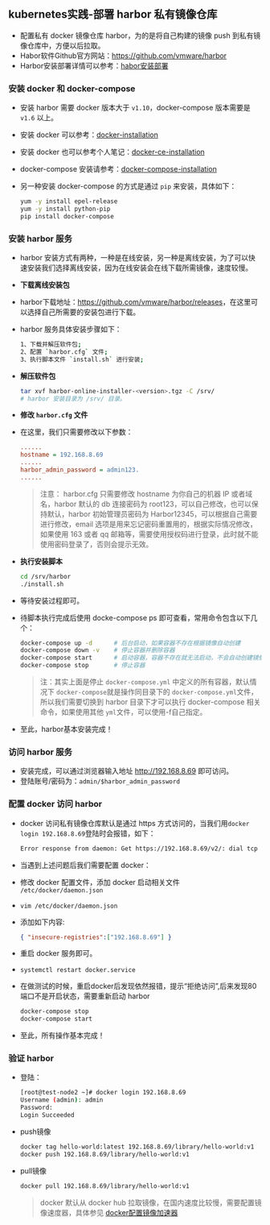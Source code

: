 ## kubernetes实践-部署 harbor 私有镜像仓库
- 配置私有 docker 镜像仓库 harbor，为的是将自己构建的镜像 push 到私有镜像仓库中，方便以后拉取。
- Habor软件Github官方网站：<https://github.com/vmware/harbor>
- Harbor安装部署详情可以参考：[habor安装部署](https://github.com/vmware/harbor/blob/master/docs/installation_guide.md)

### 安装 docker 和 docker-compose
- 安装 harbor 需要 docker 版本大于 `v1.10`，docker-compose 版本需要是 `v1.6` 以上。
- 安装 docker 可以参考：[docker-installation](https://docs.docker.com/engine/installation)
- 安装 docker 也可以参考个人笔记：[docker-ce-installation](https://github.com/yeaheo/hello.linux/blob/master/Docker/Docker-%E5%AE%89%E8%A3%85%E9%83%A8%E7%BD%B2.md)

- docker-compose 安装请参考：[docker-compose-installation](https://docs.docker.com/compose/install)
- 另一种安装 docker-compose 的方式是通过 `pip` 来安装，具体如下：
  ``` bash
  yum -y install epel-release
  yum -y install python-pip
  pip install docker-compose
  ```

### 安装 harbor 服务
- harbor 安装方式有两种，一种是在线安装，另一种是离线安装，为了可以快速安装我们选择离线安装，因为在线安装会在线下载所需镜像，速度较慢。
- **下载离线安装包**
- harbor下载地址：<https://github.com/vmware/harbor/releases>，在这里可以选择自己所需要的安装包进行下载。

- harbor 服务具体安装步骤如下：
  ``` bash
  1、下载并解压软件包;
  2、配置 `harbor.cfg` 文件;
  3、执行脚本文件 `install.sh` 进行安装;
  ```

- **解压软件包**
  ``` bash
  tar xvf harbor-online-installer-<version>.tgz -C /srv/
  # harbor 安装目录为 /srv/ 目录。
  ```

- **修改 `harbor.cfg` 文件**
- 在这里，我们只需要修改以下参数：
    ``` cfg
    ......
    hostname = 192.168.8.69
    ......
    harbor_admin_password = admin123.
    ......
    ```
  > 注意： harbor.cfg 只需要修改 hostname 为你自己的机器 IP 或者域名，harbor 默认的 db 连接密码为 root123，可以自己修改，也可以保持默认，harbor 初始管理员密码为 Harbor12345，可以根据自己需要进行修改，email 选项是用来忘记密码重置用的，根据实际情况修改，如果使用 163 或者 qq 邮箱等，需要使用授权码进行登录，此时就不能使用密码登录了，否则会提示无效。

- **执行安装脚本**
  ``` bash
  cd /srv/harbor
  ./install.sh
  ```
- 等待安装过程即可。

- 待脚本执行完成后使用 docke-compose ps 即可查看，常用命令包含以下几个：
  ``` bash
  docker-compose up -d      # 后台启动，如果容器不存在根据镜像自动创建
  docker-compose down -v    # 停止容器并删除容器
  docker-compose start      # 启动容器，容器不存在就无法启动，不会自动创建镜像
  docker-compose stop       # 停止容器
  ```
  
  > 注：其实上面是停止 `docker-compose.yml` 中定义的所有容器，默认情况下 `docker-compose`就是操作同目录下的 `docker-compose.yml`文件，所以我们需要切换到 harbor 目录下才可以执行 docker-compose 相关命令，如果使用其他 `yml`文件，可以使用-f自己指定。

- 至此，harbor基本安装完成！

### 访问 harbor 服务
- 安装完成，可以通过浏览器输入地址 <http://192.168.8.69> 即可访问。
- 登陆账号/密码为：`admin/$harbor_admin_password`

### 配置 docker 访问 harbor
- docker 访问私有镜像仓库默认是通过 https 方式访问的，当我们用`docker login 192.168.8.69`登陆时会报错，如下：
  ``` bash
  Error response from daemon: Get https://192.168.8.69/v2/: dial tcp 192.168.8.69
  ```

- 当遇到上述问题后我们需要配置 docker：
- 修改 docker 配置文件，添加 docker 启动相关文件 `/etc/docker/daemon.json`
- `vim /etc/docker/daemon.json`
- 添加如下内容:
  ``` json
  { "insecure-registries":["192.168.8.69"] }
  ```
- 重启 docker 服务即可。
- `systemctl restart docker.service`
- 在做测试的时候，重启docker后发现依然报错，提示“拒绝访问”,后来发现80端口不是开启状态，需要重新启动 harbor
  ``` bash
  docker-compose stop
  docker-compose start
  ```
- 至此，所有操作基本完成！

### 验证 harbor
- 登陆：
  ``` bash
  [root@test-node2 ~]# docker login 192.168.8.69
  Username (admin): admin
  Password: 
  Login Succeeded
  ```
- push镜像
  ``` bash
  docker tag hello-world:latest 192.168.8.69/library/hello-world:v1
  docker push 192.168.8.69/library/hello-world:v1
  ```
- pull镜像
  ``` bash
  docker pull 192.168.8.69/library/hello-world:v1
  ```
  > docker 默认从 docker hub 拉取镜像，在国内速度比较慢，需要配置镜像速度器，具体参见 [docker配置镜像加速器](https://github.com/yeaheo/hello.linux/blob/master/Docker/Docker-%E5%8A%A0%E9%80%9F%E5%99%A8.md)

